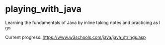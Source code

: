 # playing_with_java
Learning the fundamentals of Java by inline taking notes and practicing as I go

Current progress: https://www.w3schools.com/java/java_strings.asp

